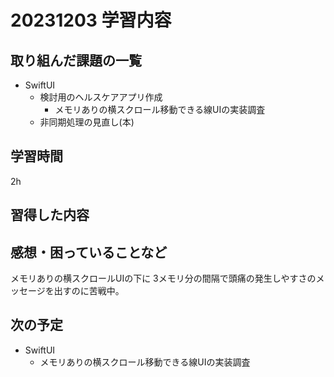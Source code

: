 # 20231203 学習内容

## 取り組んだ課題の一覧

- SwiftUI
  - 検討用のヘルスケアアプリ作成
    - メモリありの横スクロール移動できる線UIの実装調査
  - 非同期処理の見直し(本)

## 学習時間

2h

## 習得した内容

## 感想・困っていることなど

メモリありの横スクロールUIの下に
3メモリ分の間隔で頭痛の発生しやすさのメッセージを出すのに苦戦中。

## 次の予定

- SwiftUI
  - メモリありの横スクロール移動できる線UIの実装調査